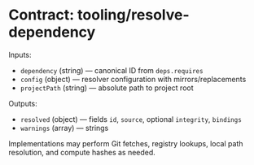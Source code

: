 # Contract: tooling/resolve-dependency

Inputs:
- `dependency` (string) — canonical ID from `deps.requires`
- `config` (object) — resolver configuration with mirrors/replacements
- `projectPath` (string) — absolute path to project root

Outputs:
- `resolved` (object) — fields `id`, `source`, optional `integrity`, `bindings`
- `warnings` (array) — strings

Implementations may perform Git fetches, registry lookups, local path resolution, and compute hashes as needed.
